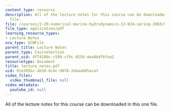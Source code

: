 ```yaml
---
content_type: resource
description: All of the lecture notes for this course can be downloaded in this one
  file.
file: /courses/2-29-numerical-marine-hydrodynamics-13-024-spring-2003/01e395bcab50dc4cd8f82ebaa045aca3_lecture_notes.pdf
file_type: application/pdf
learning_resource_types:
- Lecture Notes
ocw_type: OCWFile
parent_title: Lecture Notes
parent_type: CourseSection
parent_uid: 4f74100c-c599-cf9c-9256-4ea8b4f6fea2
resourcetype: Document
title: lecture_notes.pdf
uid: 01e395bc-ab50-dc4c-d8f8-2ebaa045aca3
video_files:
  video_thumbnail_file: null
video_metadata:
  youtube_id: null
---
```

All of the lecture notes for this course can be downloaded in this one file.


